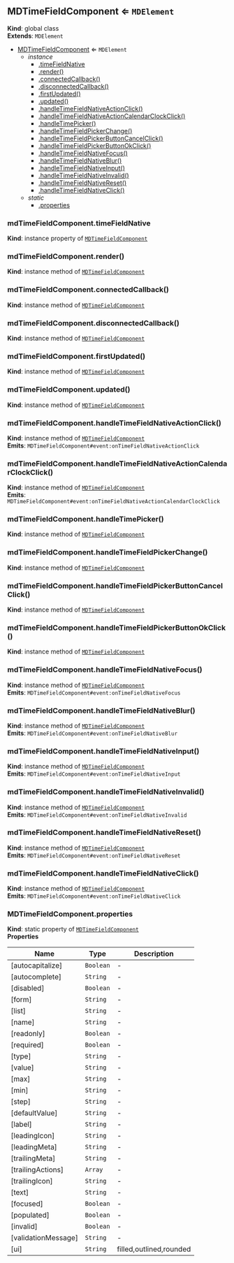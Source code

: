 <a name="MDTimeFieldComponent"></a>

## MDTimeFieldComponent ⇐ <code>MDElement</code>

**Kind**: global class  
**Extends**: <code>MDElement</code>

-   [MDTimeFieldComponent](#MDTimeFieldComponent) ⇐ <code>MDElement</code>
    -   _instance_
        -   [.timeFieldNative](#MDTimeFieldComponent+timeFieldNative)
        -   [.render()](#MDTimeFieldComponent+render)
        -   [.connectedCallback()](#MDTimeFieldComponent+connectedCallback)
        -   [.disconnectedCallback()](#MDTimeFieldComponent+disconnectedCallback)
        -   [.firstUpdated()](#MDTimeFieldComponent+firstUpdated)
        -   [.updated()](#MDTimeFieldComponent+updated)
        -   [.handleTimeFieldNativeActionClick()](#MDTimeFieldComponent+handleTimeFieldNativeActionClick)
        -   [.handleTimeFieldNativeActionCalendarClockClick()](#MDTimeFieldComponent+handleTimeFieldNativeActionCalendarClockClick)
        -   [.handleTimePicker()](#MDTimeFieldComponent+handleTimePicker)
        -   [.handleTimeFieldPickerChange()](#MDTimeFieldComponent+handleTimeFieldPickerChange)
        -   [.handleTimeFieldPickerButtonCancelClick()](#MDTimeFieldComponent+handleTimeFieldPickerButtonCancelClick)
        -   [.handleTimeFieldPickerButtonOkClick()](#MDTimeFieldComponent+handleTimeFieldPickerButtonOkClick)
        -   [.handleTimeFieldNativeFocus()](#MDTimeFieldComponent+handleTimeFieldNativeFocus)
        -   [.handleTimeFieldNativeBlur()](#MDTimeFieldComponent+handleTimeFieldNativeBlur)
        -   [.handleTimeFieldNativeInput()](#MDTimeFieldComponent+handleTimeFieldNativeInput)
        -   [.handleTimeFieldNativeInvalid()](#MDTimeFieldComponent+handleTimeFieldNativeInvalid)
        -   [.handleTimeFieldNativeReset()](#MDTimeFieldComponent+handleTimeFieldNativeReset)
        -   [.handleTimeFieldNativeClick()](#MDTimeFieldComponent+handleTimeFieldNativeClick)
    -   _static_
        -   [.properties](#MDTimeFieldComponent.properties)

<a name="MDTimeFieldComponent+timeFieldNative"></a>

### mdTimeFieldComponent.timeFieldNative

**Kind**: instance property of [<code>MDTimeFieldComponent</code>](#MDTimeFieldComponent)  
<a name="MDTimeFieldComponent+render"></a>

### mdTimeFieldComponent.render()

**Kind**: instance method of [<code>MDTimeFieldComponent</code>](#MDTimeFieldComponent)  
<a name="MDTimeFieldComponent+connectedCallback"></a>

### mdTimeFieldComponent.connectedCallback()

**Kind**: instance method of [<code>MDTimeFieldComponent</code>](#MDTimeFieldComponent)  
<a name="MDTimeFieldComponent+disconnectedCallback"></a>

### mdTimeFieldComponent.disconnectedCallback()

**Kind**: instance method of [<code>MDTimeFieldComponent</code>](#MDTimeFieldComponent)  
<a name="MDTimeFieldComponent+firstUpdated"></a>

### mdTimeFieldComponent.firstUpdated()

**Kind**: instance method of [<code>MDTimeFieldComponent</code>](#MDTimeFieldComponent)  
<a name="MDTimeFieldComponent+updated"></a>

### mdTimeFieldComponent.updated()

**Kind**: instance method of [<code>MDTimeFieldComponent</code>](#MDTimeFieldComponent)  
<a name="MDTimeFieldComponent+handleTimeFieldNativeActionClick"></a>

### mdTimeFieldComponent.handleTimeFieldNativeActionClick()

**Kind**: instance method of [<code>MDTimeFieldComponent</code>](#MDTimeFieldComponent)  
**Emits**: <code>MDTimeFieldComponent#event:onTimeFieldNativeActionClick</code>  
<a name="MDTimeFieldComponent+handleTimeFieldNativeActionCalendarClockClick"></a>

### mdTimeFieldComponent.handleTimeFieldNativeActionCalendarClockClick()

**Kind**: instance method of [<code>MDTimeFieldComponent</code>](#MDTimeFieldComponent)  
**Emits**: <code>MDTimeFieldComponent#event:onTimeFieldNativeActionCalendarClockClick</code>  
<a name="MDTimeFieldComponent+handleTimePicker"></a>

### mdTimeFieldComponent.handleTimePicker()

**Kind**: instance method of [<code>MDTimeFieldComponent</code>](#MDTimeFieldComponent)  
<a name="MDTimeFieldComponent+handleTimeFieldPickerChange"></a>

### mdTimeFieldComponent.handleTimeFieldPickerChange()

**Kind**: instance method of [<code>MDTimeFieldComponent</code>](#MDTimeFieldComponent)  
<a name="MDTimeFieldComponent+handleTimeFieldPickerButtonCancelClick"></a>

### mdTimeFieldComponent.handleTimeFieldPickerButtonCancelClick()

**Kind**: instance method of [<code>MDTimeFieldComponent</code>](#MDTimeFieldComponent)  
<a name="MDTimeFieldComponent+handleTimeFieldPickerButtonOkClick"></a>

### mdTimeFieldComponent.handleTimeFieldPickerButtonOkClick()

**Kind**: instance method of [<code>MDTimeFieldComponent</code>](#MDTimeFieldComponent)  
<a name="MDTimeFieldComponent+handleTimeFieldNativeFocus"></a>

### mdTimeFieldComponent.handleTimeFieldNativeFocus()

**Kind**: instance method of [<code>MDTimeFieldComponent</code>](#MDTimeFieldComponent)  
**Emits**: <code>MDTimeFieldComponent#event:onTimeFieldNativeFocus</code>  
<a name="MDTimeFieldComponent+handleTimeFieldNativeBlur"></a>

### mdTimeFieldComponent.handleTimeFieldNativeBlur()

**Kind**: instance method of [<code>MDTimeFieldComponent</code>](#MDTimeFieldComponent)  
**Emits**: <code>MDTimeFieldComponent#event:onTimeFieldNativeBlur</code>  
<a name="MDTimeFieldComponent+handleTimeFieldNativeInput"></a>

### mdTimeFieldComponent.handleTimeFieldNativeInput()

**Kind**: instance method of [<code>MDTimeFieldComponent</code>](#MDTimeFieldComponent)  
**Emits**: <code>MDTimeFieldComponent#event:onTimeFieldNativeInput</code>  
<a name="MDTimeFieldComponent+handleTimeFieldNativeInvalid"></a>

### mdTimeFieldComponent.handleTimeFieldNativeInvalid()

**Kind**: instance method of [<code>MDTimeFieldComponent</code>](#MDTimeFieldComponent)  
**Emits**: <code>MDTimeFieldComponent#event:onTimeFieldNativeInvalid</code>  
<a name="MDTimeFieldComponent+handleTimeFieldNativeReset"></a>

### mdTimeFieldComponent.handleTimeFieldNativeReset()

**Kind**: instance method of [<code>MDTimeFieldComponent</code>](#MDTimeFieldComponent)  
**Emits**: <code>MDTimeFieldComponent#event:onTimeFieldNativeReset</code>  
<a name="MDTimeFieldComponent+handleTimeFieldNativeClick"></a>

### mdTimeFieldComponent.handleTimeFieldNativeClick()

**Kind**: instance method of [<code>MDTimeFieldComponent</code>](#MDTimeFieldComponent)  
**Emits**: <code>MDTimeFieldComponent#event:onTimeFieldNativeClick</code>  
<a name="MDTimeFieldComponent.properties"></a>

### MDTimeFieldComponent.properties

**Kind**: static property of [<code>MDTimeFieldComponent</code>](#MDTimeFieldComponent)  
**Properties**

| Name                | Type                 | Description             |
| ------------------- | -------------------- | ----------------------- |
| [autocapitalize]    | <code>Boolean</code> | -                       |
| [autocomplete]      | <code>String</code>  | -                       |
| [disabled]          | <code>Boolean</code> | -                       |
| [form]              | <code>String</code>  | -                       |
| [list]              | <code>String</code>  | -                       |
| [name]              | <code>String</code>  | -                       |
| [readonly]          | <code>Boolean</code> | -                       |
| [required]          | <code>Boolean</code> | -                       |
| [type]              | <code>String</code>  | -                       |
| [value]             | <code>String</code>  | -                       |
| [max]               | <code>String</code>  | -                       |
| [min]               | <code>String</code>  | -                       |
| [step]              | <code>String</code>  | -                       |
| [defaultValue]      | <code>String</code>  | -                       |
| [label]             | <code>String</code>  | -                       |
| [leadingIcon]       | <code>String</code>  | -                       |
| [leadingMeta]       | <code>String</code>  | -                       |
| [trailingMeta]      | <code>String</code>  | -                       |
| [trailingActions]   | <code>Array</code>   | -                       |
| [trailingIcon]      | <code>String</code>  | -                       |
| [text]              | <code>String</code>  | -                       |
| [focused]           | <code>Boolean</code> | -                       |
| [populated]         | <code>Boolean</code> | -                       |
| [invalid]           | <code>Boolean</code> | -                       |
| [validationMessage] | <code>String</code>  | -                       |
| [ui]                | <code>String</code>  | filled,outlined,rounded |

